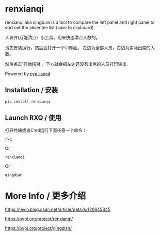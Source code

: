 
# renxianqi 

renxianqi aka qingdian is a tool to compare the left panel and right panel to sort out the absentee list (save to clipboard)

人贤齐(万能清点）小工具，用来快速清点人数的。

请先安装运行，然后会打开一个UI界面。 左边为全部人员，右边为实际出席的人数。

然后点击'开始核对'，下方就会把左边还没有出席的人员打印输出。


Powered by [pypi-seed](https://pypi.org/project/pypi-seed/)


## Installation / 安装

```bash
pip install renxianqi
```

## Launch RXQ / 使用
打开终端或者Cmd运行下面任意一个命令：

```
rxq
```

Or

```
renxianqi
```

Or

```
qingdian
```


# More Info / 更多介绍

https://levin.blog.csdn.net/article/details/120645345

https://pypi.org/project/renxianqi/

https://pypi.org/project/qingdian/

